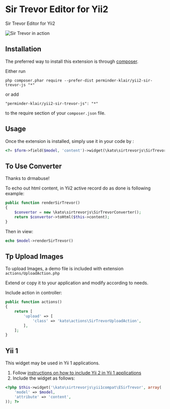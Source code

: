 Sir Trevor Editor for Yii2
==========================
Sir Trevor Editor for Yii2

![Sir Trevor in action](https://raw.github.com/madebymany/sir-trevor-js/master/examples/sir-trevor.gif)

Installation
------------

The preferred way to install this extension is through [composer](http://getcomposer.org/download/).

Either run

```
php composer.phar require --prefer-dist perminder-klair/yii2-sir-trevor-js "*"
```

or add

```
"perminder-klair/yii2-sir-trevor-js": "*"
```

to the require section of your `composer.json` file.


Usage
-----

Once the extension is installed, simply use it in your code by  :

```php
<?= $form->field($model, 'content')->widget(\kato\sirtrevorjs\SirTrevor::classname()); ?>
```

To Use Converter
----------------
Thanks to drmabuse!

To echo out html content, in Yii2 active record do as done is following example:

```php
public function renderSirTrevor()
{
    $convertor = new \kato\sirtrevorjs\SirTrevorConverter();
    return $convertor->toHtml($this->content);
}
```

Then in view: 
```php 
echo $model->renderSirTrevor() 
```

Tp Upload Images
----------------

To upload Images, a demo file is included with extension `actions/UploadAction.php`

Extend or copy it to your application and modify according to needs.

Include action in controller: 

```php
public function actions()
{
    return [
        'upload' => [
            'class' => 'kato\actions\SirTrevorUploadAction',
        ],
    ];
}

```

## Yii 1

This widget may be used in Yii 1 applications.

1. Follow [instructions on how to include Yii 2 in Yii 1 applications](http://www.yiiframework.com/doc-2.0/guide-tutorial-yii-integration.html#using-yii-2-with-yii-1)
2. Include the widget as follows:

```php
<?php $this->widget('\kato\sirtrevorjs\yii1compat\ESirTrevor', array(
    'model' => $model,
    'attribute' => 'content',
)); ?>
```
